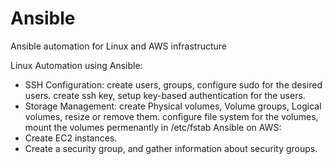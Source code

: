# Ansible
Ansible automation for Linux and AWS infrastructure

Linux Automation using Ansible:
  - SSH Configuration: create users, groups, configure sudo for the desired users.
                       create ssh key, setup key-based authentication for the users.
  - Storage Management: create Physical volumes, Volume groups, Logical volumes, resize or remove them.
                        configure file system for the volumes, mount the volumes permenantly in /etc/fstab
Ansible on AWS: 
- Create EC2 instances.
- Create a security group, and gather information about security groups.
